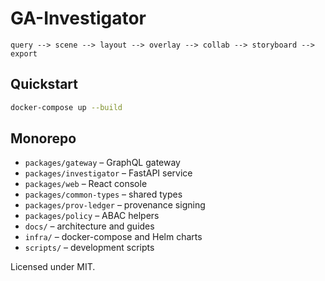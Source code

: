 # GA-Investigator

```
query --> scene --> layout --> overlay --> collab --> storyboard --> export
```

## Quickstart

```bash
docker-compose up --build
```

## Monorepo

- `packages/gateway` – GraphQL gateway
- `packages/investigator` – FastAPI service
- `packages/web` – React console
- `packages/common-types` – shared types
- `packages/prov-ledger` – provenance signing
- `packages/policy` – ABAC helpers
- `docs/` – architecture and guides
- `infra/` – docker-compose and Helm charts
- `scripts/` – development scripts

Licensed under MIT.
